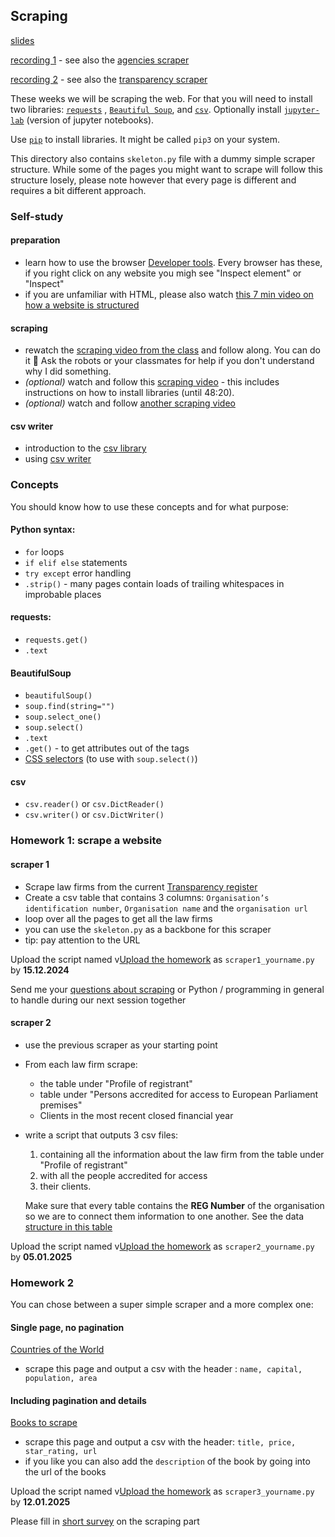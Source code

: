 ## Scraping
[slides](https://homolova.sk/goteborgmij24/scraping)

[recording 1](https://youtu.be/RZXZhCrE8pI) - see also the [agencies scraper](https://github.com/zufanka/goteborgmij24/blob/main/2_scraping/agencies_scraper.ipynb)

[recording 2](https://youtu.be/xq6JZcfM-is) - see also the [transparency scraper](https://github.com/zufanka/goteborgmij24/blob/main/2_scraping/transparency_scraper.ipynb)

These weeks we will be scraping the web. For that you will need to install two libraries: [`requests`](https://requests.readthedocs.io/en/latest/) , [`Beautiful Soup`](https://beautiful-soup-4.readthedocs.io/en/latest/), and [`csv`](https://docs.python.org/3/library/csv.html). Optionally install [`jupyter-lab`](https://jupyterlab.readthedocs.io/en/stable/getting_started/installation.html) (version of jupyter notebooks).

Use [`pip`](https://pypi.org/project/pip/) to install libraries. It might be called `pip3` on your system.

This directory also contains `skeleton.py` file with a dummy simple scraper structure. While some of the pages you might want to scrape will follow this structure losely,  please note however that every page is different and requires a bit different approach.

### Self-study

#### preparation
- learn how to use the browser [Developer tools](https://www.youtube.com/watch?v=RBinFeVZz0E). Every browser has these, if you right click on any website you migh see "Inspect element" or "Inspect"
- if you are unfamiliar with HTML, please also watch [this 7 min video on how a website is structured](https://www.youtube.com/watch?v=ipkjfvl40s0)

#### scraping
- rewatch the [scraping video from the class](https://youtu.be/RZXZhCrE8pI?si=g8okdMKBHBBGKrEL&t=1203) and follow along. You can do it 💪 Ask the robots or your classmates for help if you don't understand why I did something.
- *(optional)* watch and follow this [scraping video](https://youtu.be/XVv6mJpFOb0?si=Q8o8EjvfC-drToIR) - this includes instructions on how to install libraries (until 48:20).
- *(optional)* watch and follow [another scraping video](https://www.youtube.com/watch?v=gRLHr664tXA)
 
#### csv writer
- introduction to the [csv library](https://www.youtube.com/watch?v=q5uM4VKywbA)
- using [csv writer](https://www.youtube.com/watch?v=jnkPnNaLY3g)
 
### Concepts
You should know how to use these concepts and for what purpose:

#### Python syntax:
- `for` loops
- `if elif else` statements
- `try except` error handling
- `.strip()` - many pages contain loads of trailing whitespaces in improbable places

#### requests:
- `requests.get()`
- `.text`

#### BeautifulSoup
- `beautifulSoup()`
- `soup.find(string="")`
- `soup.select_one()`
- `soup.select()`
- `.text`
- `.get()` - to get attributes out of the tags
- [CSS selectors](https://beautiful-soup-4.readthedocs.io/en/latest/#css-selectors) (to use with `soup.select()`)

#### csv
- `csv.reader()` or `csv.DictReader()`
- `csv.writer()` or `csv.DictWriter()`

### Homework 1: scrape a website

#### scraper 1
- Scrape law firms from the current [Transparency register](https://transparency-register.europa.eu/searchregister-or-update/search-register_en)
- Create a csv table that contains 3 columns: `Organisation’s identification number`, `Organisation name` and the `organisation url`
- loop over all the pages to get all the law firms
- you can use the `skeleton.py` as a backbone for this scraper
- tip: pay attention to the URL

Upload the script named v[Upload the homework](https://forms.gle/zZhoMTMVrsJ8qzFL8) as `scraper1_yourname.py` by **15.12.2024**

Send me your [questions about scraping](https://forms.gle/KSewqkdE6Ck3rfWu9) or Python / programming in general to handle during our next session together

#### scraper 2
- use the previous scraper as your starting point
- From each law firm scrape:
	- the table under "Profile of registrant"
	- table under "Persons accredited for access to European Parliament premises"
	- Clients in the most recent closed financial year
- write a script that outputs 3 csv files:
	1. containing all the information about the law firm from the table under "Profile of registrant"
	2. with all the people accredited for access 
	3. their clients.
	 
	Make sure that every table contains the **REG Number** of the organisation so we are to connect them information to one another. See the data [structure in this table](https://docs.google.com/spreadsheets/d/1IqIGa3rSzWroigOp1llXD47qLfVvmvxo-xrMdP5ZQRU/edit?gid=0#gid=0)

Upload the script named v[Upload the homework](https://forms.gle/zZhoMTMVrsJ8qzFL8) as `scraper2_yourname.py` by **05.01.2025**

### Homework 2
You can chose between a super simple scraper and a more complex one:

#### Single page, no pagination
[Countries of the World](https://www.scrapethissite.com/pages/simple/)
- scrape this page and output a csv with the header : `name, capital, population, area`

#### Including pagination and details
[Books to scrape](http://books.toscrape.com/)

- scrape this page and output a csv with the header: `title, price, star_rating, url`
- if you like you can also add the `description` of the book by going into the url of the books

Upload the script named v[Upload the homework](https://forms.gle/sdFnXi87ETkSd2xd6) as `scraper3_yourname.py` by **12.01.2025**

Please fill in [short survey](https://forms.gle/CT87GySvCS89UryDA) on the scraping part